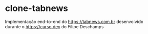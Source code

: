 # clone-tabnews
Implementação end-to-end do https://tabnews.com.br desenvolvido durante o https://curso.dev do Filipe Deschamps
